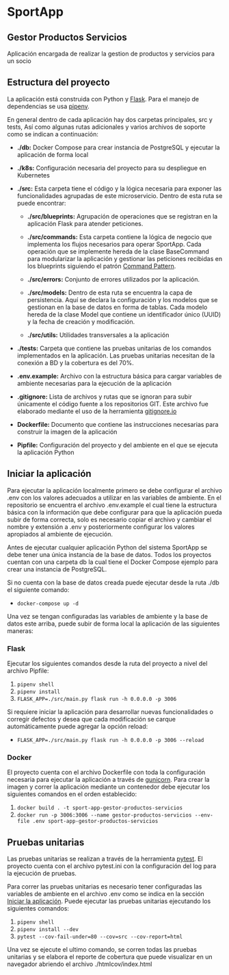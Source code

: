 # SportApp

## Gestor Productos Servicios

Aplicación encargada de realizar la gestion de productos y servicios para un socio

## Estructura del proyecto

La aplicación está construida con Python y [Flask](https://flask.palletsprojects.com/en/3.0.x/). Para el manejo de dependencias se usa [pipenv](https://pipenv-es.readthedocs.io/es/latest/).

En general dentro de cada aplicación hay dos carpetas principales, src y tests, Así como algunas rutas adicionales y varios archivos de soporte como se indican a continuación:

- **./db:** Docker Compose para crear instancia de PostgreSQL y ejecutar la aplicación de forma local

- **./k8s:** Configuración necesaria del proyecto para su despliegue en Kubernetes

- **./src:** Esta carpeta tiene el código y la lógica necesaria para exponer las funcionalidades agrupadas de este microservicio. Dentro de esta ruta se puede encontrar:

  - **./src/blueprints:** Agrupación de operaciones que se registran en la aplicación Flask para atender peticiones.

  - **./src/commands:** Esta carpeta contiene la lógica de negocio que implementa los flujos necesarios para operar SportApp. Cada operación que se implemente hereda de la clase BaseCommand para modularizar la aplicación y gestionar las peticiones recibidas en los blueprints siguiendo el patrón [Command Pattern](https://en.wikipedia.org/wiki/Command_pattern).

  - **./src/errors:** Conjunto de errores utilizados por la aplicación.

  - **./src/models:** Dentro de esta ruta se encuentra la capa de persistencia. Aquí se declara la configuración y los modelos que se gestionan en la base de datos en forma de tablas. Cada modelo hereda de la clase Model que contiene un identificador único (UUID) y la fecha de creación y modificación.

  - **./src/utils:** Utilidades transversales a la aplicación

- **./tests:** Carpeta que contiene las pruebas unitarias de los comandos implementados en la aplicación. Las pruebas unitarias necesitan de la conexión a BD y la cobertura es del 70%.

- **.env.example:** Archivo con la estructura básica para cargar variables de ambiente necesarias para la ejecución de la aplicación

- **.gitignore:** Lista de archivos y rutas que se ignoran para subir únicamente el código fuente a los repositorios GIT. Este archivo fue elaborado mediante el uso de la herramienta [gitignore.io](https://www.toptal.com/developers/gitignore)

- **Dockerfile:** Documento que contiene las instrucciones necesarias para construir la imagen de la aplicación

- **Pipfile:** Configuración del proyecto y del ambiente en el que se ejecuta la aplicación Python

## Iniciar la aplicación

Para ejecutar la aplicación localmente primero se debe configurar el archivo .env con los valores adecuados a utilizar en las variables de ambiente. En el repositorio se encuentra el archivo .env.example el cual tiene la estructura básica con la información que debe configurar para que la aplicación pueda subir de forma correcta, solo es necesario copiar el archivo y cambiar el nombre y extensión a .env y posteriormente configurar los valores apropiados al ambiente de ejecución.

Antes de ejecutar cualquier aplicación Python del sistema SportApp se debe tener una única instancia de la base de datos. Todos los proyectos cuentan con una carpeta db la cual tiene el Docker Compose ejemplo para crear una instancia de PostgreSQL.

Si no cuenta con la base de datos creada puede ejecutar desde la ruta ./db el siguiente comando:

- `docker-compose up -d`

Una vez se tengan configuradas las variables de ambiente y la base de datos este arriba, puede subir de forma local la aplicación de las siguientes maneras:

### Flask

Ejecutar los siguientes comandos desde la ruta del proyecto a nivel del archivo Pipfile:

1. `pipenv shell`
2. `pipenv install`
3. `FLASK_APP=./src/main.py flask run -h 0.0.0.0 -p 3006`

Si requiere iniciar la aplicación para desarrollar nuevas funcionalidades o corregir defectos y desea que cada modificación se carque automáticamente puede agregar la opción reload:

- `FLASK_APP=./src/main.py flask run -h 0.0.0.0 -p 3006 --reload`

### Docker

El proyecto cuenta con el archivo Dockerfile con toda la configuración necesaria para ejecutar la aplicación a través de [gunicorn](https://flask.palletsprojects.com/en/3.0.x/deploying/gunicorn/). Para crear la imagen y correr la aplicación mediante un contenedor debe ejecutar los siguientes comandos en el orden establecido:

1. `docker build . -t sport-app-gestor-productos-servicios`
2. `docker run -p 3006:3006 --name gestor-productos-servicios --env-file .env sport-app-gestor-productos-servicios`

## Pruebas unitarias

Las pruebas unitarias se realizan a través de la herramienta [pytest](https://docs.pytest.org/en/8.0.x/). El proyecto cuenta con el archivo pytest.ini con la configuración del log para la ejecución de pruebas.

Para correr las pruebas unitarias es necesario tener configuradas las variables de ambiente en el archivo .env como se indica en la sección [Iniciar la aplicación](#iniciar-la-aplicación). Puede ejecutar las pruebas unitarias ejecutando los siguientes comandos:

1. `pipenv shell`
2. `pipenv install --dev`
3. `pytest --cov-fail-under=80 --cov=src --cov-report=html`

Una vez se ejecute el ultimo comando, se corren todas las pruebas unitarias y se elabora el reporte de cobertura que puede visualizar en un navegador  abriendo el archivo ./htmlcov/index.html